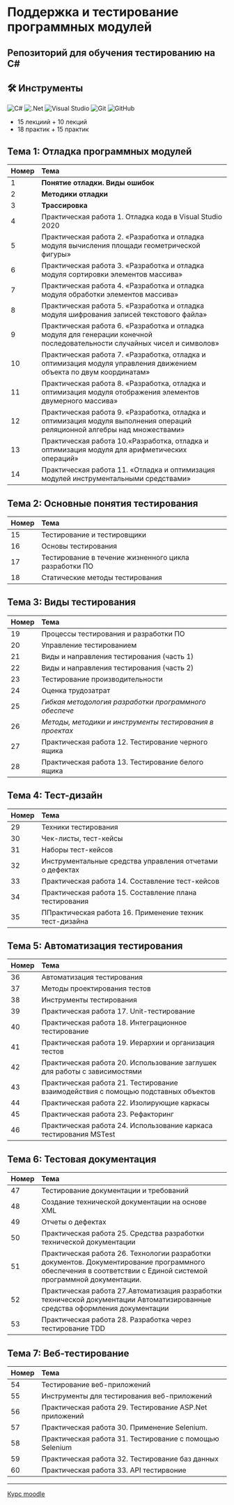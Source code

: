 # Поддержка и тестирование программных модулей
## Репозиторий для обучения тестированию на С#
##  🛠️ Инструменты 

![C#](https://img.shields.io/badge/c%23-%23239120.svg?style=for-the-badge&logo=c-sharp&logoColor=white)
![.Net](https://img.shields.io/badge/.NET-5C2D91?style=for-the-badge&logo=.net&logoColor=white)
![Visual Studio](https://img.shields.io/badge/Visual%20Studio-5C2D91.svg?style=for-the-badge&logo=visual-studio&logoColor=white)
![Git](https://img.shields.io/badge/git-%23F05033.svg?style=for-the-badge&logo=git&logoColor=white)
![GitHub](https://img.shields.io/badge/github-%23121011.svg?style=for-the-badge&logo=github&logoColor=white)



- 15 лекциий + 10 лекций
- 18 практик + 15 практик



## Тема 1: Отладка программных модулей
|Номер|Тема|
|:--|:--|
|1| **Понятие отладки. Виды ошибок**|
|2|**Методики отладки**
|3|**Трассировка**
|4|Практическая работа 1. Отладка кода в Visual Studio 2020|
|5|Практическая работа 2. «Разработка и отладка модуля вычисления площади геометрической фигуры»|
|6|Практическая работа 3. «Разработка и отладка модуля сортировки элементов массива»|
|7|Практическая работа 4. «Разработка и отладка модуля обработки элементов массива»|
|8|Практическая работа 5. «Разработка и отладка модуля шифрования записей текстового файла»|
|9|Практическая работа 6. «Разработка и отладка модуля для генерации конечной последовательности случайных чисел и символов»|
|10|Практическая работа 7. «Разработка, отладка и оптимизация модуля управления движением объекта по двум координатам»|
|11|Практическая работа 8. «Разработка, отладка и оптимизация модуля отображения элементов двумерного массива»|
|12|Практическая работа 9. «Разработка, отладка и оптимизация модуля выполнения операций реляционной алгебры над множествами»|
|13|Практическая работа 10.«Разработка, отладка и оптимизация модуля для арифметических операций»|
|14|Практическая работа 11. «Отладка и оптимизация модулей инструментальными средствами»|


## Тема 2: Основные понятия тестирования
|Номер|Тема|
|:--|:--|
|15| Тестирование и тестировщики|
|16| Основы тестирования|
|17| Тестирование в течение жизненного цикла разработки ПО|
|18| Статические методы тестирования|

## Тема 3: Виды тестирования
|Номер|Тема|
|:--|:--|
|19| Процессы тестирования и разработки ПО|
|20| Управление тестированием|
|21| Виды и направления тестирования (часть 1)|
|22| Виды и направления тестирования (часть 2)|
|23| Тестирование производительности|
|24| Оценка трудозатрат|
|25| _Гибкая методология разработки программного обеспече_|
|26| _Методы, методики и инструменты тестирования в проектах_ |
|27| Практическая работа 12. Тестирование черного ящика 
|28| Практическая работа 13. Тестирование белого ящика

## Тема 4: Тест-дизайн
|Номер|Тема|
|:--|:--|
|29| Техники тестирования |
|30| Чек-листы, тест-кейсы|
|31| Наборы тест-кейсов|
|32| Инструментальные средства управления отчетами о дефектах|
|33| Практическая работа 14. Составление тест-кейсов
|34| Практическая работа 15. Составление плана тестирования
|35| ППрактическая работа 16. Применение техник тест-дизайна

## Тема 5: Автоматизация тестирования
|Номер|Тема|
|:--|:--|
|36| Автоматизация тестирования |
|37| Методы проектирования тестов|
|38| Инструменты тестирования|
|39| Практическая работа 17. Unit-тестирование|
|40| Практическая работа 18. Интеграционное тестирование
|41| Практическая работа 19. Иерархии и организация тестов
|42| Практическая работа 20. Использование заглушек для работы с зависимостями
|43| Практическая работа 21. Тестирование взаимодействия с помощью подставных объектов |
|44| Практическая работа 22. Изолирующие каркасы |
|45| Практическая работа 23. Рефакторинг |
|46| Практическая работа 24. Использование каркаса тестирования MSTest |

## Тема 6: Тестовая документация
|Номер|Тема|
|:--|:--|
|47| Тестирование документации и требований|
|48| Создание технической документации на основе XML|
|49| Отчеты о дефектах|
|50| Практическая работа 25. Средства разработки технической документации| 
|51| Практическая работа 26. Технологии разработки документов. Документирование программного обеспечения в соответствии с Единой системой программной документации.|
|52| Практическая работа 27.Автоматизация разработки технической документации Автоматизированные средства оформления документации|
|53| Практическая работа 28. Разработка через тестирование TDD|

## Тема 7: Веб-тестирование
|Номер|Тема|
|:--|:--|
|54| Тестирование веб-приложений|
|55| Инструменты для тестирования веб-приложений|
|56| Практическая работа 29. Тестирование ASP.Net приложений
|57| Практическая работа 30. Применение Selenium.
|58| Практическая работа 31. Тестирование с помощью Selenium
|59| Практическая работа 32. Тестирование баз данных
|60| Практическая работа 33. API тестирвоние

---
<a href = "http://kcdo.stvcc.ru/course/view.php?id=393"> Курс moodle </a>
